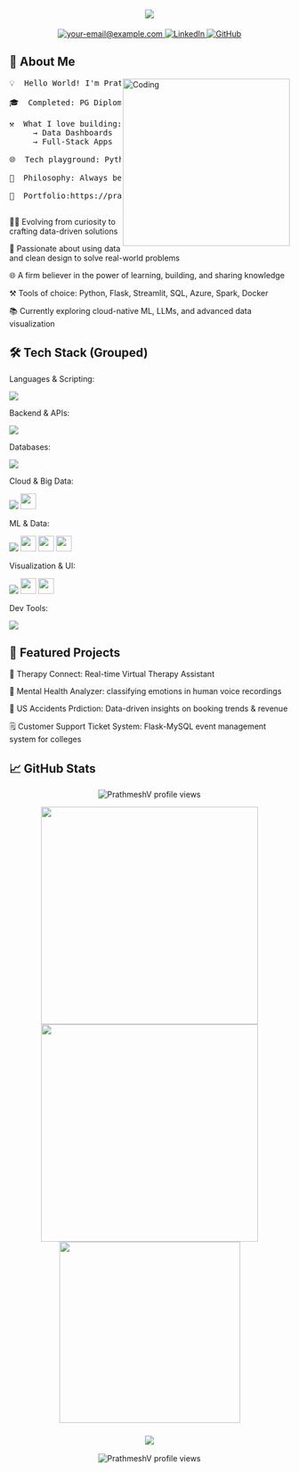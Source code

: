 <h1 align="center">
<img src="https://readme-typing-svg.herokuapp.com/?font=Fira+Code&size=32&pause=1000&center=true&vCenter=true&width=700&lines=Hey+there!+I'm+Prathmesh+Vaidya+%F0%9F%91%8B;Data+Analyst;Full-Stack+Developer;ML+Enthusiast"/>
</h1>

<p align="center">
<a href="mailto:your-prathmeshvaidya20@example.com">
<img src="https://img.shields.io/badge/Gmail-DB4437?style=for-the-badge&logo=gmail&logoColor=white" alt="your-email@example.com" />
</a>
<a href="https://www.linkedin.com/in/prathmesh-vaidya-14580621a/" target="_blank">
<img src="https://img.shields.io/badge/LinkedIn-0A66C2?style=for-the-badge&logo=linkedin&logoColor=white" alt="LinkedIn" />
</a>
<a href="https://prathmesh-ai-space.lovable.app" target="_blank">
<img src="https://img.shields.io/badge/GitHub-100000?style=for-the-badge&logo=github&logoColor=white" alt="GitHub" />
</a>
</p>

<h2>🚀 About Me</h2>

<img align="right" alt="Coding" width="300" src="https://cdn.dribbble.com/userupload/31672791/file/original-7d5994e1f1e51586dbc8e703981511cb.gif">

<pre>
💡  Hello World! I'm Prathmesh Vaidya

🎓  Completed: PG Diploma student @ CDAC Kharghar

⚒️  What I love building:
     → Data Dashboards     → Predictive Models
     → Full-Stack Apps     → Scalable APIs

🌐  Tech playground: Python · Flask · SQL · ML · Azure · Big Data

🌟  Philosophy: Always be learning. Build to solve problems.

🔗  Portfolio:https://prathmesh-ai-space.lovable.app

</pre>

👨‍💻 Evolving from curiosity to crafting data-driven solutions

🧠 Passionate about using data and clean design to solve real-world problems

🌐 A firm believer in the power of learning, building, and sharing knowledge

⚒ Tools of choice: Python, Flask, Streamlit, SQL, Azure, Spark, Docker

📚 Currently exploring cloud-native ML, LLMs, and advanced data visualization


<h2>🛠️ Tech Stack (Grouped)</h2>

Languages & Scripting:

<div>
<img src="https://skillicons.dev/icons?i=python,java,cpp,javascript,html,css"/>
</div>

Backend & APIs:

<div>
<img src="https://skillicons.dev/icons?i=flask,fastapi,php"/>
</div>

Databases:

<div>
<img src="https://skillicons.dev/icons?i=mysql,sqlserver"/>
</div>

Cloud & Big Data:

<div>
<img src="https://skillicons.dev/icons?i=azure,aws,docker,hadoop"/>
<img src="https://img.shields.io/badge/Apache%20Spark-FDEE21?style=for-the-badge&logo=apachespark&logoColor=black" height="28"/>
</div>

ML & Data:

<div>
<img src="https://skillicons.dev/icons?i=jupyter"/>
<img src="https://img.shields.io/badge/Pandas-150458?style=for-the-badge&logo=pandas&logoColor=white" height="28"/>
<img src="https://img.shields.io/badge/Numpy-013243?style=for-the-badge&logo=numpy&logoColor=white" height="28"/>
<img src="https://img.shields.io/badge/Scikit--Learn-F7931E?style=for-the-badge&logo=scikitlearn&logoColor=white" height="28"/>
</div>

Visualization & UI:

<div>
<img src="https://skillicons.dev/icons?i=figma,bootstrap"/>
<img src="https://img.shields.io/badge/PowerBI-F2C811?style=for-the-badge&logo=powerbi&logoColor=black" height="28"/>
<img src="https://img.shields.io/badge/Tableau-E97627?style=for-the-badge&logo=tableau&logoColor=white" height="28"/>
</div>

Dev Tools:

<div>
<img src="https://skillicons.dev/icons?i=git,github,vscode,postman,selenium,linux"/>
</div>

<h2>📂 Featured Projects</h2>

🎯 Therapy Connect: Real-time Virtual Therapy Assistant

🧽 Mental Health Analyzer: classifying emotions in human voice recordings

🏨 US Accidents Prdiction: Data-driven insights on booking trends & revenue

🗒 Customer Support Ticket System: Flask-MySQL event management system for colleges

<h2>📈 GitHub Stats</h2>

<p align="center">
<img src="https://komarev.com/ghpvc/?username=PrathmeshV&label=Profile+Views&color=0e75b6&style=flat" alt="PrathmeshV profile views"/>
</p>

<div align="center">
<img width=390 src="https://streak-stats.demolab.com?user=PrathmeshV&theme=tokyonight&hide_border=true" />
<img width=390 src="https://github-readme-stats.vercel.app/api?username=PrathmeshV&show_icons=true&theme=tokyonight&hide_border=true" />
</div>
<div align="center">
<img width=325 src="https://github-readme-stats.vercel.app/api/top-langs/?username=PrathmeshV&layout=compact&theme=tokyonight&hide_border=true" />
</div>

<h3 align="center">
<img src="https://readme-typing-svg.herokuapp.com/?font=Righteous&size=25&center=true&vCenter=true&width=500&height=70&duration=4000&lines=Thanks+for+visiting!+%e2%9c%8c%ef%b8%8f;+Let's+connect+on+LinkedIn!">
</h3>

<p align="center">
<img src="https://komarev.com/ghpvc/?username=PrathmeshV&label=Profile+Views&color=0e75b6&style=flat" alt="PrathmeshV profile views"/>
</p>
